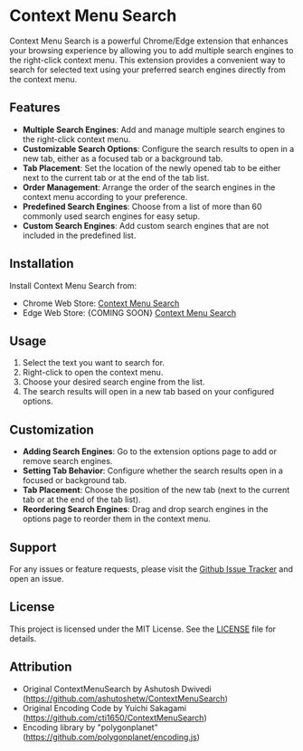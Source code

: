 Context Menu Search
=================

Context Menu Search is a powerful Chrome/Edge extension that enhances your browsing experience by allowing you to add multiple search engines to the right-click context menu. This extension provides a convenient way to search for selected text using your preferred search engines directly from the context menu.

## Features

- **Multiple Search Engines**: Add and manage multiple search engines to the right-click context menu.
- **Customizable Search Options**: Configure the search results to open in a new tab, either as a focused tab or a background tab.
- **Tab Placement**: Set the location of the newly opened tab to be either next to the current tab or at the end of the tab list.
- **Order Management**: Arrange the order of the search engines in the context menu according to your preference.
- **Predefined Search Engines**: Choose from a list of more than 60 commonly used search engines for easy setup.
- **Custom Search Engines**: Add custom search engines that are not included in the predefined list.

## Installation

Install Context Menu Search from: 
- Chrome Web Store: [Context Menu Search](https://chromewebstore.google.com/detail/context-menu-search/jiemcgfaaankhcphdbfbilkldedojieb?hl=en)
- Edge Web Store: {COMING SOON} [Context Menu Search](https://microsoftedge.microsoft.com/addons/detail/context-menu-search/endcepcjbpjjpbapcccldpjoapkjiccd)

## Usage

1. Select the text you want to search for.
2. Right-click to open the context menu.
3. Choose your desired search engine from the list.
4. The search results will open in a new tab based on your configured options.

## Customization

- **Adding Search Engines**: Go to the extension options page to add or remove search engines.
- **Setting Tab Behavior**: Configure whether the search results open in a focused or background tab.
- **Tab Placement**: Choose the position of the new tab (next to the current tab or at the end of the tab list).
- **Reordering Search Engines**: Drag and drop search engines in the options page to reorder them in the context menu.

## Support

For any issues or feature requests, please visit the [Github Issue Tracker](https://github.com/rathinosk/ContextMenuSearch/issues) and open an issue.

## License

This project is licensed under the MIT License. See the [LICENSE](./ContextMenuSearch/LICENSE) file for details.

## Attribution
- Original ContextMenuSearch by Ashutosh Dwivedi (https://github.com/ashutoshetw/ContextMenuSearch)
- Original Encoding Code by Yuichi Sakagami (https://github.com/cti1650/ContextMenuSearch)
- Encoding library by "polygonplanet" (https://github.com/polygonplanet/encoding.js)
